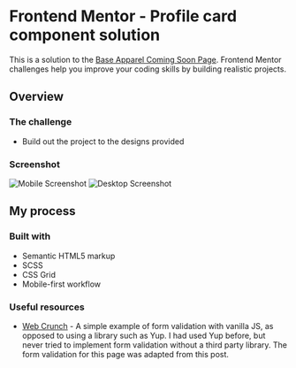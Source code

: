 # Frontend Mentor - Profile card component solution

This is a solution to the [Base Apparel Coming Soon Page](https://www.frontendmentor.io/challenges/base-apparel-coming-soon-page-5d46b47f8db8a7063f9331a0). Frontend Mentor challenges help you improve your coding skills by building realistic projects.

## Overview

### The challenge

-   Build out the project to the designs provided

### Screenshot

![Mobile Screenshot](./images/mobile_screenshot.jpg?raw=true)
![Desktop Screenshot](./images/desktop_screenshot.jpg?raw=true)

## My process

### Built with

-   Semantic HTML5 markup
-   SCSS
-   CSS Grid
-   Mobile-first workflow

### Useful resources

-   [Web Crunch](https://web-crunch.com/posts/vanilla-javascript-form-validation) - A simple example of form validation with vanilla JS, as opposed to using a library such as Yup. I had used Yup before, but never tried to implement form validation without a third party library. The form validation for this page was adapted from this post.
